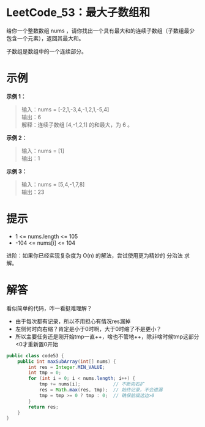 # LeetCode_53：最大子数组和

给你一个整数数组 nums ，请你找出一个具有最大和的连续子数组（子数组最少包含一个元素），返回其最大和。

子数组是数组中的一个连续部分。

# 示例

**示例 1：**

>输入：nums = [-2,1,-3,4,-1,2,1,-5,4]  
输出：6  
解释：连续子数组 [4,-1,2,1] 的和最大，为 6 。  

**示例 2：**

>输入：nums = [1]  
输出：1

**示例 3：**

>输入：nums = [5,4,-1,7,8]  
输出：23

# 提示

- 1 <= nums.length <= 105
- -104 <= nums[i] <= 104

进阶：如果你已经实现复杂度为 O(n) 的解法，尝试使用更为精妙的 分治法 求解。

# 解答

看似简单的代码，咋一看挺难理解？
- 由于每次都有记录，所以不用担心有情况res漏掉
- 左侧何时向右缩？肯定是小于0时啊，大于0时缩了不是更小？
- 所以主要任务还是刚开始tmp一直++，啥也不管地++，除非啥时候tmp这部分<0才重新置0开始

```java
public class code53 {
    public int maxSubArray(int[] nums) {
        int res = Integer.MIN_VALUE;
        int tmp = 0;
        for (int i = 0; i < nums.length; i++) {
            tmp += nums[i];            // 不断向右扩
            res = Math.max(res, tmp);  // 始终记录，不会遗漏
            tmp = tmp >= 0 ? tmp : 0;  // 确保前缀这边>0
        }
        return res;
    }
}
```